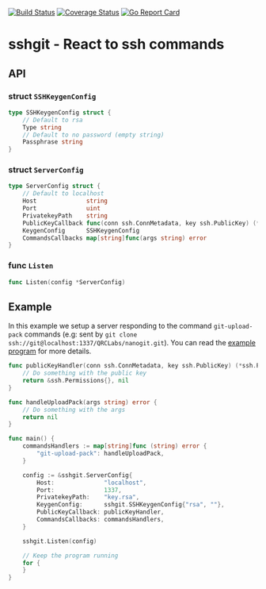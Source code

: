 [![Build Status](https://travis-ci.org/QRCLabs/sshgit.svg?branch=master)](https://travis-ci.org/QRCLabs/sshgit)
[![Coverage Status](https://coveralls.io/repos/github/QRCLabs/sshgit/badge.svg?branch=master)](https://coveralls.io/github/QRCLabs/sshgit?branch=master)
[![Go Report Card](https://goreportcard.com/badge/github.com/qrclabs/sshgit)](https://goreportcard.com/report/github.com/qrclabs/sshgit)

# sshgit - React to ssh commands

## API

### struct `SSHKeygenConfig`

```go
type SSHKeygenConfig struct {
	// Default to rsa
	Type string
	// Default to no password (empty string)
	Passphrase string
}
```

### struct `ServerConfig`

```go
type ServerConfig struct {
	// Default to localhost
	Host              string
	Port              uint
	PrivatekeyPath    string
	PublicKeyCallback func(conn ssh.ConnMetadata, key ssh.PublicKey) (*ssh.Permissions, error)
	KeygenConfig      SSHKeygenConfig
	CommandsCallbacks map[string]func(args string) error
}
```

### func `Listen`

```go
func Listen(config *ServerConfig)
```

## Example

In this example we setup a server responding to the command `git-upload-pack` commands (e.g: sent by `git clone ssh://git@localhost:1337/QRCLabs/nanogit.git`). You can read the [example program](https://github.com/QRCLabs/sshgit/blob/master/example/main.go) for more details.

```go
func publicKeyHandler(conn ssh.ConnMetadata, key ssh.PublicKey) (*ssh.Permissions, error) {
    // Do something with the public key
	return &ssh.Permissions{}, nil
}

func handleUploadPack(args string) error {
    // Do something with the args
	return nil
}

func main() {
	commandsHandlers := map[string]func (string) error {
		"git-upload-pack": handleUploadPack,
	}

	config := &sshgit.ServerConfig{
		Host:              "localhost",
		Port:              1337,
		PrivatekeyPath:    "key.rsa",
		KeygenConfig:      sshgit.SSHKeygenConfig{"rsa", ""},
		PublicKeyCallback: publicKeyHandler,
		CommandsCallbacks: commandsHandlers,
	}

	sshgit.Listen(config)

	// Keep the program running
	for {
	}
}
```
